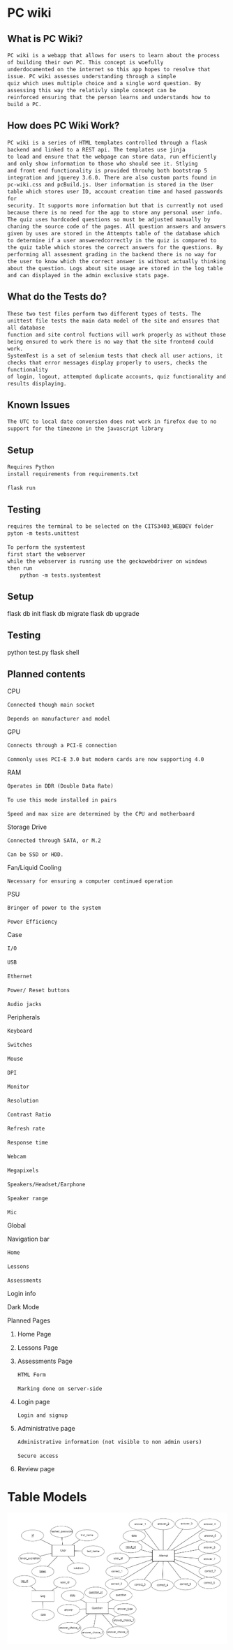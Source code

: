 # PC wiki

## What is PC Wiki?
    PC wiki is a webapp that allows for users to learn about the process of building their own PC. This concept is woefully
    underdocumented on the internet so this app hopes to resolve that issue. PC wiki assesses understanding through a simple
    quiz which uses multiple choice and a single word question. By assessing this way the relativly simple concept can be
    reinforced ensuring that the person learns and understands how to build a PC.

## How does PC Wiki Work?
    PC wiki is a series of HTML templates controlled through a flask backend and linked to a REST api. The templates use jinja
    to load and ensure that the webpage can store data, run efficiently and only show information to those who should see it. Stlying
    and front end functionality is provided throuhg both bootstrap 5 integration and jquerey 3.6.0. There are also custom parts found in 
    pc-wiki.css and pcBuild.js. User information is stored in the User table which stores user ID, account creation time and hased passwords for
    security. It supports more information but that is currently not used because there is no need for the app to store any personal user info.
    The quiz uses hardcoded questions so must be adjusted manually by chaning the source code of the pages. All question answers and answers 
    given by uses are stored in the Attempts table of the database which to determine if a user answeredcorrectly in the quiz is compared to 
    the quiz table which stores the correct answers for the questions. By performing all assesment grading in the backend there is no way for 
    the user to know which the correct answer is without actually thinking about the question. Logs about site usage are stored in the log table
    and can displayed in the admin exclusive stats page.

## What do the Tests do?
    These two test files perform two different types of tests. The unittest file tests the main data model of the site and ensures that all database
    function and site control fuctions will work properly as without those being ensured to work there is no way that the site frontend could work.
    SystemTest is a set of selenium tests that check all user actions, it checks that error messages display properly to users, checks the functionality 
    of login, logout, attempted duplicate accounts, quiz functionality and results displaying.

## Known Issues
    The UTC to local date conversion does not work in firefox due to no support for the timezone in the javascript library


## Setup
    Requires Python
    install requirements from requirements.txt

    flask run

## Testing
    requires the terminal to be selected on the CITS3403_WEBDEV folder
    pyton -m tests.unittest 

    To perform the systemtest
    first start the webserver
    while the webserver is running use the geckowebdriver on windows
    then run
        python -m tests.systemtest










## Setup

flask db init
flask db migrate
flask db upgrade

## Testing

python test.py
flask shell

## Planned contents

CPU

    Connected though main socket

    Depends on manufacturer and model

GPU

    Connects through a PCI-E connection

    Commonly uses PCI-E 3.0 but modern cards are now supporting 4.0

RAM

    Operates in DDR (Double Data Rate)

    To use this mode installed in pairs

    Speed and max size are determined by the CPU and motherboard

Storage Drive

    Connected through SATA, or M.2

    Can be SSD or HDD.

Fan/Liquid Cooling

    Necessary for ensuring a computer continued operation

PSU

    Bringer of power to the system

    Power Efficiency

Case

    I/O

    USB

    Ethernet

    Power/ Reset buttons

    Audio jacks

Peripherals

    Keyboard

    Switches

    Mouse

    DPI

    Monitor

    Resolution

    Contrast Ratio

    Refresh rate

    Response time

    Webcam

    Megapixels

    Speakers/Headset/Earphone

    Speaker range

    Mic

Global

Navigation bar

    Home

    Lessons

    Assessments

Login info

Dark Mode

Planned Pages

1. Home Page

2. Lessons Page

3. Assessments Page

    ```
    HTML Form

    Marking done on server-side
    ```

4. Login page

    ```
    Login and signup
    ```

5. Administrative page

    ```
    Administrative information (not visible to non admin users)

    Secure access
    ```

6. Review page

# Table Models

![Entity Relationship Diagrams](./ERD.png)
